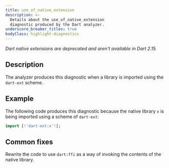 ```yaml
---
title: use_of_native_extension
description: >-
  Details about the use_of_native_extension
  diagnostic produced by the Dart analyzer.
underscore_breaker_titles: true
bodyClass: highlight-diagnostics
---
```


_Dart native extensions are deprecated and aren't available in Dart 2.15._

## Description

The analyzer produces this diagnostic when a library is imported using the
`dart-ext` scheme.

## Example

The following code produces this diagnostic because the native library `x`
is being imported using a scheme of `dart-ext`:

```dart
import [!'dart-ext:x'!];
```

## Common fixes

Rewrite the code to use `dart:ffi` as a way of invoking the contents of the
native library.
